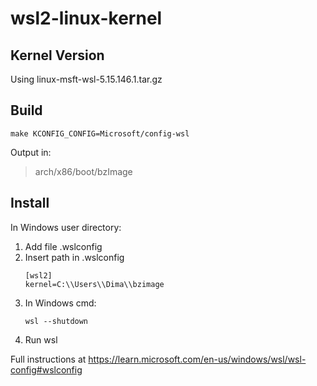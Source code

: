 # wsl2-linux-kernel

## Kernel Version

Using linux-msft-wsl-5.15.146.1.tar.gz

## Build

```
make KCONFIG_CONFIG=Microsoft/config-wsl
```
Output in:
> arch/x86/boot/bzImage


## Install

In Windows user directory:
1. Add file .wslconfig
2. Insert path in .wslconfig
	```
	[wsl2]
	kernel=C:\\Users\\Dima\\bzimage
	```
3. In Windows cmd:
	```
	wsl --shutdown
	```
4. Run wsl


Full instructions at
https://learn.microsoft.com/en-us/windows/wsl/wsl-config#wslconfig




